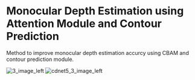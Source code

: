 # Monocular Depth Estimation using Attention Module and Contour Prediction

Method to improve monocular depth estimation accurcy using CBAM and contour prediction module.

![3_image_left](https://user-images.githubusercontent.com/48514976/158001755-1a3a1154-da49-4615-b392-b55c29001ba4.png)
![cdnet5_3_image_left](https://user-images.githubusercontent.com/48514976/158001766-b564b289-fcbb-486b-ad1a-4e62a8f9cf16.JPG)

